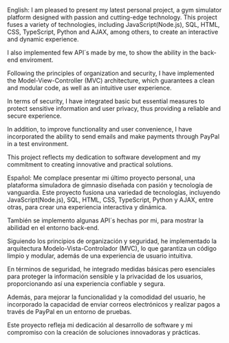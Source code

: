 English:
I am pleased to present my latest personal project, a gym simulator platform designed with passion and cutting-edge technology. This project fuses a variety of technologies, including JavaScript(Node.js), SQL, HTML, CSS, TypeScript, Python and AJAX, among others, to create an interactive and dynamic experience.

I also implemented few API´s made by me, to show the ability in the back-end enviroment.

Following the principles of organization and security, I have implemented the Model-View-Controller (MVC) architecture, which guarantees a clean and modular code, as well as an intuitive user experience.

In terms of security, I have integrated basic but essential measures to protect sensitive information and user privacy, thus providing a reliable and secure experience.

In addition, to improve functionality and user convenience, I have incorporated the ability to send emails and make payments through PayPal in a test environment.

This project reflects my dedication to software development and my commitment to creating innovative and practical solutions.

Español: Me complace presentar mi último proyecto personal, una plataforma simuladora de gimnasio diseñada con pasión y tecnología de vanguardia. Este proyecto fusiona una variedad de tecnologías, incluyendo JavaScript(Node.js), SQL, HTML, CSS, TypeScript, Python y AJAX, entre otras, para crear una experiencia interactiva y dinámica.

También se implemento algunas API´s hechas por mi, para mostrar la abilidad en el entorno back-end.  

Siguiendo los principios de organización y seguridad, he implementado la arquitectura Modelo-Vista-Controlador (MVC), lo que garantiza un código limpio y modular, además de una experiencia de usuario intuitiva.

En términos de seguridad, he integrado medidas básicas pero esenciales para proteger la información sensible y la privacidad de los usuarios, proporcionando así una experiencia confiable y segura.

Además, para mejorar la funcionalidad y la comodidad del usuario, he incorporado la capacidad de enviar correos electrónicos y realizar pagos a través de PayPal en un entorno de pruebas.

Este proyecto refleja mi dedicación al desarrollo de software y mi compromiso con la creación de soluciones innovadoras y prácticas.
